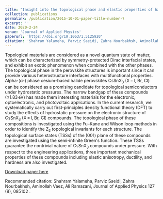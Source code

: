 ```yaml
---
title: "Insight into the topological phase and elastic properties of halide perovskites CsSnX<sub>3</sub> (X= l, Br, Cl) under hydrostatic pressures **(Editor's Pick)**"
collection: publications 
permalink: /publication/2015-10-01-paper-title-number-7
excerpt: ''
date: 2020-2-24
venue: 'Journal of Applied Physics'
paperurl: 'https://doi.org/10.1063/1.5125920'
citation: 'Shahram Yalameha, Parviz Saeidi, Zahra Nourbakhsh, Aminollah Vaez, Ali Ramazani.'
---
```

Topological materials are considered as a novel quantum state of matter, which can be characterized by symmetry-protected Dirac interfacial states, and exhibit an exotic phenomenon when combined with the other phases. The topological phase in the perovskite structures is important since it can provide various heterostructure interfaces with multifunctional properties. Alpha-(α-) phase cesium-based halide perovskites CsSnX<sub>3</sub> (X = I, Br, Cl) can be considered as a promising candidate for topological semiconductors under hydrostatic pressures. The narrow bandgap of these compounds (≤1.83 eV) has made them interesting materials for the electronic, optoelectronic, and photovoltaic applications. In the current research, we systematically carry out first-principles density functional theory (DFT) to study the effects of hydrostatic pressure on the electronic structure of CsSnX<sub>3</sub> (X = I, Br, Cl) compounds. The topological phase of these compositions is investigated using the Fu–Kane and Wilson loop methods in order to identify the Z<sub>2</sub> topological invariants for each structure. The topological surface states (TSSs) of the (001) plane of these compounds are investigated using the semi-infinite Green's function. These TSSs guarantee the nontrivial nature of CsSnX<sub>3</sub> compounds under pressure. With respect to the engineering applications, three important mechanical properties of these compounds including elastic anisotropy, ductility, and hardness are also investigated.

[Download paper here](https://doi.org/10.1063/1.5125920)

Recommended citation: Shahram Yalameha, Parviz Saeidi, Zahra Nourbakhsh, Aminollah Vaez, Ali Ramazani, Journal of Applied Physics 127 (8), 085102	.

